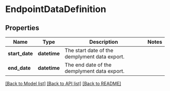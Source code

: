 # EndpointDataDefinition

## Properties
Name | Type | Description | Notes
------------ | ------------- | ------------- | -------------
**start_date** | **datetime** | The start date of the demplyment data export. | 
**end_date** | **datetime** | The end date of the demplyment data export. | 

[[Back to Model list]](../README.md#documentation-for-models) [[Back to API list]](../README.md#documentation-for-api-endpoints) [[Back to README]](../README.md)


